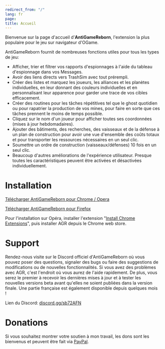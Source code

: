 ```yaml
---
redirect_from: "/"
lang: fr
page: 
title: Accueil
---
```


Bienvenue sur la page d'accueil d'**AntiGameReborn**, l'extension la plus populaire pour le jeu sur navigateur d'OGame.

AntiGameReborn fournit de nombreuses fonctions utiles pour tous les types de jeu:

* Afficher, trier et filtrer vos rapports d'espionnages à l'aide du tableau d'espionnage dans vos Messages.
* Avoir des liens directs vers TrashSim avec tout prérempli.
* Créer des listes et marquez les joueurs, les alliances et les planètes individuelles, en leur donnant des couleurs individuelles et en personnalisant leur apparence pour garder une trace de vos cibles efficacement.
* Créer des routines pour les tâches répétitives tel que le ghost quotidien ou pour rapatrier la production de vos mines, pour faire en sorte que ces tâches prennent le moins de temps possible.
* Cliquez sur le nom d'un joueur pour afficher toutes ses coordonnées (mises à jour hebdomadaires).
* Ajouter des bâtiments, des recherches, des vaisseaux et de la défense à un plan de construction pour avoir une vue d'ensemble des coûts totaux et pour transporter les ressources nécessaires en un seul clic.
* Soumettre un ordre de construction (vaisseaux/défenses) 10 fois en un seul clic.
* Beaucoup d'autres améliorations de l'expérience utilisateur. Presque toutes les caractéristiques peuvent être activées et désactivées individuellement.

# Installation
[Télécharger AntiGameReborn pour Chrome / Opera](https://chrome.google.com/webstore/detail/mhfbpacbhjchkjeopjfgdhckepclcfll/)

[Télécharger AntiGameReborn pour Firefox](https://addons.mozilla.org/en/firefox/addon/antigamereborn/)

Pour l'installation sur Opéra, installer l'extension "[Install Chrome Extensions](https://addons.opera.com/de/extensions/details/install-chrome-extensions/)", puis installer AGR depuis le Chrome web store.

# Support
Rendez-nous visite sur le Discord officiel d'AntiGameReborn où vous pouvez poser des questions, signaler des bugs ou faire des suggestions de modifications ou de nouvelles fonctionnalités. Si vous avez des problèmes avec AGR, c'est l'endroit où vous aurez de l'aide rapidement. De plus, vous serez le premier à recevoir les dernières mises à jour et à tester les nouvelles versions beta avant qu'elles ne soient publiées dans la version finale. Une partie française est également disponible depuis quelques mois !

Lien du Discord: [discord.gg/sb72AFN](https://discord.gg/sb72AFN)

# Donations
Si vous souhaitez montrer votre soutien à mon travail, les dons sont les bienvenus et peuvent être fait via [PayPal](https://www.paypal.com/cgi-bin/webscr?cmd=_s-xclick&hosted_button_id=E7ZA3C9PX3ZWN&source=url).
